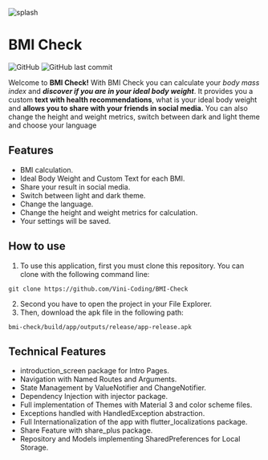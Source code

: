![splash](https://github.com/Vini-Coding/BMI-Check/assets/89312086/d2531d1f-8dfe-4917-a723-f1781b61f898)
# BMI Check 
![GitHub](https://img.shields.io/github/license/Vini-Coding/BMI-Check?style=flat-square) ![GitHub last commit](https://img.shields.io/github/last-commit/Vini-Coding/BMI-Check?style=flat-square)

Welcome to **BMI Check!** With BMI Check you can calculate your *body mass index* and ***discover if you are in your ideal body weight***. It provides you a custom **text with health recommendations**, what is your ideal body weight and **allows you to share with your friends in social media.** You can also change the height and weight metrics, switch between dark and light theme and choose your language

## Features
- BMI calculation.
- Ideal Body Weight and Custom Text for each BMI.
- Share your result in social media.
- Switch between light and dark theme.
- Change the language. 
- Change the height and weight metrics for calculation. 
- Your settings will be saved.

## How to use
1. To use this application, first you must clone this repository. You can clone with the following command line:
```
git clone https://github.com/Vini-Coding/BMI-Check
```
2. Second you have to open the project in your File Explorer.
3. Then, download the apk file in the following path:
```
bmi-check/build/app/outputs/release/app-release.apk
```

## Technical Features
- introduction_screen package for Intro Pages.
- Navigation with Named Routes and Arguments.
- State Management by ValueNotifier and ChangeNotifier.
- Dependency Injection with injector package.
- Full implementation of Themes with Material 3 and color scheme files.
- Exceptions handled with HandledException abstraction.
- Full Internationalization of the app with flutter_localizations package.
- Share Feature with share_plus package.
- Repository and Models implementing SharedPreferences for Local Storage.

